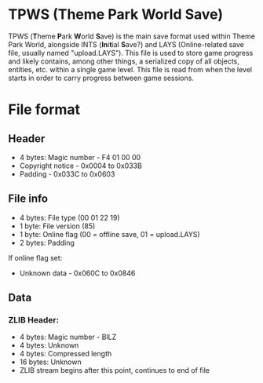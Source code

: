 # TPWS (Theme Park World Save)

TPWS (**T**heme **P**ark **W**orld **S**ave) is the main save format used within Theme Park World, alongside INTS (**In**i**t**ial **S**ave?) and LAYS (Online-related save file, usually named "upload.LAYS"). This file is used to store game progress and likely contains, among other things, a serialized copy of all objects, entities, etc. within a single game level. This file is read from when the level starts in order to carry progress between game sessions.

# File format

## Header

* 4 bytes: Magic number - F4 01 00 00
* Copyright notice - 0x0004 to 0x033B
* Padding - 0x033C to 0x0603

## File info

* 4 bytes: File type (00 01 22 19)
* 1 byte: File version (85)
* 1 byte: Online flag (00 = offline save, 01 = upload.LAYS)
* 2 bytes: Padding

If online flag set:
* Unknown data - 0x060C to 0x0846

## Data

### ZLIB Header:

* 4 bytes: Magic number - BILZ
* 4 bytes: Unknown
* 4 bytes: Compressed length
* 16 bytes: Unknown
* ZLIB stream begins after this point, continues to end of file